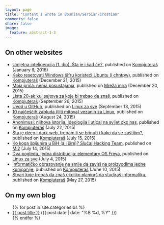 ```yaml
---
layout: page
title: "Content I wrote in Bosnian/Serbian/Croatian"
comments: false
share: false
image:
  feature: abstract-1-3
---
```


## On other websites

<ul>
    <li><a href="https://kompjuteras.com/umjetna-inteligencija/">Umjetna inteligencija (1. dio): Šta je i kad će?</a>, published on <a href="https://kompjuteras.com/">Kompjuteraš</a> (January 6, 2016)</li>
    <li><a href="https://kompjuteras.com/kako-resetovati-windows-sifru-koristeci-ubuntu-chntpw/">Kako resetovati Windows šifru koristeći Ubuntu (i chntpw)</a>, published on <a href="https://kompjuteras.com/">Kompjuteraš</a> (December 21, 2015)</li>
    <li><a href="http://www.mreza-mira.net/31229-moja-prica-nema-posustajanja/">Moja priča: nema posustajanja</a>, published on <a href="http://www.mreza-mira.net/">Mreža mira</a> (December 20, 2015)</li>
    <li><a href="http://kompjuteras.com/lista-20-ak-kul-sajtova-za-koje-bi-trebao-da-znas/">Lista 20-ak kul sajtova za koje bi trebao da znaš</a>, published on <a href="http://kompjuteras.com">Kompjuteraš</a> (September 26, 2015)</li>
    <li><a href="http://www.linuxzasve.com/uvod-u-github">Uvod u GitHub</a>, published on <a href="http://linuxzasve.com/">Linux za sve</a> (September 13, 2015)</li>
    <li><a href="http://kompjuteras.com/10-najcescih-zabluda-iliti-mitova-vezanih-za-linux/">10 najčešćih zabluda (iliti mitova) vezanih za Linux</a>, published on <a href="http://kompjuteras.com">Kompjuteraš</a> (August 24, 2015)</li>
    <li><a href="http://kompjuteras.com/anonimusi-njihova-istorija-ideologija-uticaj-na-svijet-oko-nas/">Anonimusi: njihova istorija, ideologija i uticaj na svijet oko nas</a>, published on <a href="http://kompjuteras.com">Kompjuteraš</a> (July 22, 2015)</li>
    <li><a href="http://kompjuteras.com/sta-je-deep-dark-web-trebam-li-se-brinuti-kako-da-se-zastitim/">Šta je deep i dark web, trebam li se brinuti i kako da se zaštitim?</a>, published on <a href="http://kompjuteras.com">Kompjuteraš</a> (July 15, 2015)</li>
    <li><a href="http://www.mi2.ba/vijesti/koga-spijunira-bih-sire-slucaj-hacking-team/">Ko koga špijunira u BiH (a i šire)? Slučaj Hacking Team</a>, published on <a href="http://www.mi2.ba/">Mi2</a> (July 14, 2015)</li>
    <li><a href="http://www.linuxzasve.com/dva-pogleda-jedna-distribucija-elementary-os-freya">Dva pogleda, jedna distribucija: elementary OS Freya</a>, published on <a href="http://linuxzasve.com/">Linux za sve</a> (July 4, 2015)</li>
    <li><a href="http://kompjuteras.com/informaticko-obrazovanje-ne-smije-da-zavisi-na-proizvodima-jedne-kompanije/">Informatičko obrazovanje ne smije da zavisi na proizvodima jedne kompanije</a>, published on <a href="http://kompjuteras.com/">Kompjuteraš</a> (June 10, 2015)</li>
    <li><a href="http://kompjuteras.com/stvari-koje-trebas-da-znas-ukoliko-planiras-da-studiras-informatiku/">Stvari koje trebaš da znaš ukoliko planiraš da studiraš informatiku</a>, published on <a href="http://kompjuteras.com/">Kompjuteraš</a> (May 27, 2015)</li>
</ul>

## On my own blog

<ul>
    {% for post in site.categories.bs %}
        <li><a href="{{ site.url }}{{post.url }}">{{ post.title }}</a> ({{ post.date | date: "%B %d, %Y" }})</li>
    {% endfor %}
</ul>
